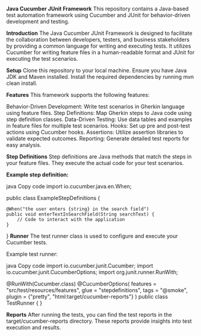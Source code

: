 **Java Cucumber JUnit Framework**
This repository contains a Java-based test automation framework using Cucumber and JUnit for behavior-driven development and testing.


**Introduction**
The Java Cucumber JUnit Framework is designed to facilitate the collaboration between developers, testers, and business stakeholders by providing a common language for writing and executing tests. It utilizes Cucumber for writing feature files in a human-readable format and JUnit for executing the test scenarios.

**Setup**
Clone this repository to your local machine.
Ensure you have Java JDK and Maven installed.
Install the required dependencies by running mvn clean install.

**Features**
This framework supports the following features:

Behavior-Driven Development: Write test scenarios in Gherkin language using feature files.
Step Definitions: Map Gherkin steps to Java code using step definition classes.
Data-Driven Testing: Use data tables and examples in feature files for multiple test scenarios.
Hooks: Set up pre and post-test actions using Cucumber hooks.
Assertions: Utilize assertion libraries to validate expected outcomes.
Reporting: Generate detailed test reports for easy analysis.


**Step Definitions**
Step definitions are Java methods that match the steps in your feature files. They execute the actual code for your test scenarios.

**Example step definition:**

java
Copy code
import io.cucumber.java.en.When;

public class ExampleStepDefinitions {

    @When("the user enters {string} in the search field")
    public void enterTextInSearchField(String searchText) {
        // Code to interact with the application
    }
}
**Runner**
The test runner class is used to configure and execute your Cucumber tests.

Example test runner:

java
Copy code
import io.cucumber.junit.Cucumber;
import io.cucumber.junit.CucumberOptions;
import org.junit.runner.RunWith;

@RunWith(Cucumber.class)
@CucumberOptions(
    features = "src/test/resources/features",
    glue = "stepdefinitions",
    tags = "@smoke",
    plugin = {"pretty", "html:target/cucumber-reports"}
)
public class TestRunner {
}


**Reports**
After running the tests, you can find the test reports in the target/cucumber-reports directory. These reports provide insights into test execution and results.
